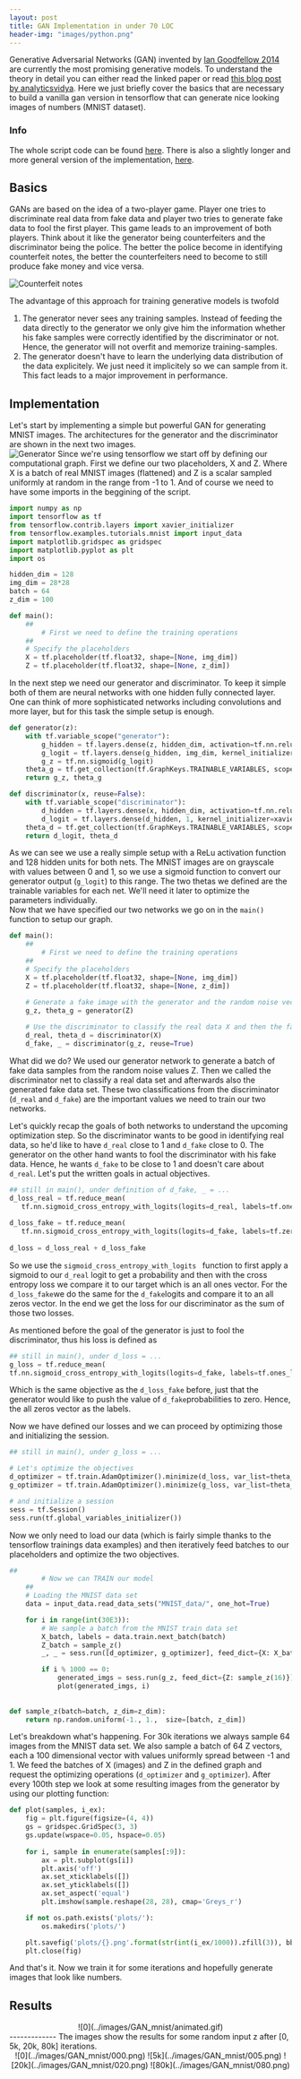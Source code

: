 ```yaml
---
layout: post
title: GAN Implementation in under 70 LOC
header-img: "images/python.png"
---
```



Generative Adversarial Networks (GAN) invented by [Ian Goodfellow 2014](https://arxiv.org/abs/1406.2661) are currently the most promising generative models. To understand the theory in detail you can either read the linked paper or read [this blog post by analyticsvidya](https://www.analyticsvidhya.com/blog/2017/06/introductory-generative-adversarial-networks-gans/). Here we just briefly cover the basics that are necessary to build a vanilla gan version in tensorflow that can generate nice looking images of numbers (MNIST dataset). 

### Info
The whole script code can be found [here](https://github.com/leox1v/GAN/blob/master/vanilla_gan/simple/gan_vanilla.py). There is also a slightly longer and more general version of the implementation, [here](https://github.com/leox1v/GAN/tree/master/vanilla_gan). 

## Basics
GANs are based on the idea of a two-player game. Player one tries to discriminate real data from fake data and player two tries to generate fake data to fool the first player. This game leads to an improvement of both players. Think about it like the generator being counterfeiters and the discriminator being the police. The better the police become in identifying counterfeit notes, the better the counterfeiters need to become to still produce fake money and vice versa. 

![Counterfeit notes](../images/counterfeit_notes.jpg) 

The advantage of this approach for training generative models is twofold  
1. The generator never sees any training samples. Instead of feeding the data directly to the generator we only give him the information whether his fake samples were correctly identified by the discriminator or not. Hence, the generator will not overfit and memorize training-samples.  
2. The generator doesn't have to learn the underlying data distribution of the data explicitely. We just need it implicitely so we can sample from it. This fact leads to a major improvement in performance.

## Implementation
Let's start by implementing a simple but powerful GAN for generating MNIST images. The architectures for the generator and the discriminator are shown in the next two images.  
 ![Generator](../images/GenDiscr.png) 
Since we're using tensorflow we start off by defining our computational graph. First we define our two placeholders, X and Z. Where X is a batch of real MNIST images (flattened) and Z is a scalar sampled uniformly at random in the range from -1 to 1. And of course we need to have some imports in the beggining of the script.

```python
import numpy as np
import tensorflow as tf
from tensorflow.contrib.layers import xavier_initializer
from tensorflow.examples.tutorials.mnist import input_data
import matplotlib.gridspec as gridspec
import matplotlib.pyplot as plt
import os

hidden_dim = 128
img_dim = 28*28
batch = 64
z_dim = 100

def main():  
    ##
        # First we need to define the training operations
    ##
    # Specify the placeholders
    X = tf.placeholder(tf.float32, shape=[None, img_dim])
    Z = tf.placeholder(tf.float32, shape=[None, z_dim])
```

In the next step we need our generator and discriminator. To keep it simple both of them are neural networks with one hidden fully connected layer. One can think of more sophisticated networks including convolutions and more layer, but for this task the simple setup is enough. 

```python
def generator(z):
    with tf.variable_scope("generator"):
        g_hidden = tf.layers.dense(z, hidden_dim, activation=tf.nn.relu, kernel_initializer=xavier_initializer(), name="G1")
        g_logit = tf.layers.dense(g_hidden, img_dim, kernel_initializer=xavier_initializer(), name="G2")
        g_z = tf.nn.sigmoid(g_logit)
    theta_g = tf.get_collection(tf.GraphKeys.TRAINABLE_VARIABLES, scope="generator")
    return g_z, theta_g

def discriminator(x, reuse=False):
    with tf.variable_scope("discriminator"):
        d_hidden = tf.layers.dense(x, hidden_dim, activation=tf.nn.relu, kernel_initializer=xavier_initializer(), reuse=reuse, name="D1")
        d_logit = tf.layers.dense(d_hidden, 1, kernel_initializer=xavier_initializer(), reuse=reuse, name="D2")
    theta_d = tf.get_collection(tf.GraphKeys.TRAINABLE_VARIABLES, scope="discriminator")
    return d_logit, theta_d
```
As we can see we use a really simple setup with a ReLu activation function and 128 hidden units for both nets. The MNIST images are on grayscale with values between 0 and 1, so we use a sigmoid function to convert our generator output (```g_logit```) to this range. The two thetas we defined are the trainable variables for each net. We'll need it later to optimize the parameters individually.  
Now that we have specified our two networks we go on in the ```main()``` function to setup our graph.

```python
def main():  
    ##
        # First we need to define the training operations
    ##
    # Specify the placeholders
    X = tf.placeholder(tf.float32, shape=[None, img_dim])
    Z = tf.placeholder(tf.float32, shape=[None, z_dim])
    
    # Generate a fake image with the generator and the random noise vector z
    g_z, theta_g = generator(Z)

    # Use the discriminator to classify the real data X and then the fake data g_z
    d_real, theta_d = discriminator(X)
    d_fake, _ = discriminator(g_z, reuse=True)

```

What did we do? We used our generator network to generate a batch of fake data samples from the random noise values Z. Then we called the discriminator net to classify a real data set and afterwards also the generated fake data set. These two classifications from the discriminator (```d_real``` and ```d_fake```) are the important values we need to train our two networks. 

Let's quickly recap the goals of both networks to understand the upcoming optimization step. So the discriminator wants to be good in identifying real data, so he'd like to have ```d_real``` close to 1 and ```d_fake``` close to 0. The generator on the other hand wants to fool the discriminator with his fake data. Hence, he wants ```d_fake``` to be close to 1 and doesn't care about ```d_real```. Let's put the written goals in actual objectives.

 ```python 
## still in main(), under definition of d_fake, _ = ...
d_loss_real = tf.reduce_mean(
    tf.nn.sigmoid_cross_entropy_with_logits(logits=d_real, labels=tf.ones_like(d_real)))
    
d_loss_fake = tf.reduce_mean(
	tf.nn.sigmoid_cross_entropy_with_logits(logits=d_fake, labels=tf.zeros_like(d_fake)))
	
d_loss = d_loss_real + d_loss_fake  
 ```
 So we use the ```sigmoid_cross_entropy_with_logits ``` function to first apply a sigmoid to our ```d_real``` logit to get a probability and then with the cross entropy loss we compare it to our target which is an all ones vector. For the ```d_loss_fake```we do the same for the ```d_fake```logits and compare it to an all zeros vector. In the end we get the loss for our discriminator as the sum of those two losses.
 
 As mentioned before the goal of the generator is just to fool the discriminator, thus his loss is defined as 
 
```python
## still in main(), under d_loss = ...
g_loss = tf.reduce_mean(
tf.nn.sigmoid_cross_entropy_with_logits(logits=d_fake, labels=tf.ones_like(d_fake)))
```

Which is the same objective as the ```d_loss_fake``` before, just that the generator would like to push the value of ```d_fake```probabilities to zero. Hence, the all zeros vector as the labels.

Now we have defined our losses and we can proceed by optimizing those and initializing the session.

```python
## still in main(), under g_loss = ...

# Let's optimize the objectives
d_optimizer = tf.train.AdamOptimizer().minimize(d_loss, var_list=theta_d)
g_optimizer = tf.train.AdamOptimizer().minimize(g_loss, var_list=theta_g)

# and initialize a session
sess = tf.Session()
sess.run(tf.global_variables_initializer())
```

Now we only need to load our data (which is fairly simple thanks to the tensorflow trainings data examples) and then iteratively feed batches to our placeholders and optimize the two objectives.

```python
##
        # Now we can TRAIN our model
    ##
    # Loading the MNIST data set
    data = input_data.read_data_sets("MNIST_data/", one_hot=True)

    for i in range(int(30E3)):
        # We sample a batch from the MNIST train data set
        X_batch, labels = data.train.next_batch(batch)
        Z_batch = sample_z()
        _, _ = sess.run([d_optimizer, g_optimizer], feed_dict={X: X_batch, Z: Z_batch})

        if i % 1000 == 0:
            generated_imgs = sess.run(g_z, feed_dict={Z: sample_z(16)})
            plot(generated_imgs, i)
            
            
def sample_z(batch=batch, z_dim=z_dim):
	return np.random.uniform(-1., 1.,  size=[batch, z_dim])

```
Let's breakdown what's happening. For 30k iterations we always sample 64 images from the MNIST data set. We also sample a batch of 64 Z vectors, each a 100 dimensional vector with values uniformly spread between -1 and 1. We feed the batches of X (images) and Z in the defined graph and request the optimizing operations (```d_optimizer``` and ```g_optimizer```). After every 100th step we look at some resulting images from the generator by using our plotting function:

``` python
def plot(samples, i_ex):
    fig = plt.figure(figsize=(4, 4))
    gs = gridspec.GridSpec(3, 3)
    gs.update(wspace=0.05, hspace=0.05)
    
    for i, sample in enumerate(samples[:9]):
        ax = plt.subplot(gs[i])
        plt.axis('off')
        ax.set_xticklabels([])
        ax.set_yticklabels([])
        ax.set_aspect('equal')
        plt.imshow(sample.reshape(28, 28), cmap='Greys_r')

    if not os.path.exists('plots/'):
        os.makedirs('plots/')

    plt.savefig('plots/{}.png'.format(str(int(i_ex/1000)).zfill(3)), bbox_inches='tight')
    plt.close(fig)
```

And that's it. Now we train it for some iterations and hopefully generate images that look like numbers. 

## Results
<center>![0](../images/GAN_mnist/animated.gif) </center>
-------------
The images show the results for some random input z after [0, 5k, 20k, 80k] iterations.
<center>
![0](../images/GAN_mnist/000.png) ![5k](../images/GAN_mnist/005.png) ![20k](../images/GAN_mnist/020.png) ![80k](../images/GAN_mnist/080.png) 
</center>






 
